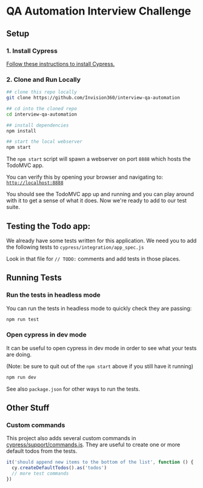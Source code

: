 # QA Automation Interview Challenge

## Setup

### 1. Install Cypress

[Follow these instructions to install Cypress.](https://on.cypress.io/guides/installing-and-running#section-installing)

### 2. Clone and Run Locally

```bash
## clone this repo locally
git clone https://github.com/Invision360/interview-qa-automation

## cd into the cloned repo
cd interview-qa-automation

## install dependencies
npm install

## start the local webserver
npm start
```

The `npm start` script will spawn a webserver on port `8888` which hosts the TodoMVC app.

You can verify this by opening your browser and navigating to: [`http://localhost:8888`](http://localhost:8888)

You should see the TodoMVC app up and running and you can play around with it to get a sense of what it does.  Now we're ready to add to our test suite.

## Testing the Todo app:

We already have some tests written for this application.  We need you to add the 
following tests to `cypress/integration/app_spec.js`

Look in that file for `// TODO:` comments and add tests in those places.

## Running Tests

### Run the tests in headless mode
You can run the tests in headless mode to quickly check they are passing:

```bash
npm run test
```

###  Open cypress in dev mode

It can be useful to open cypress in dev mode in order to see what your tests are doing.

(Note: be sure to quit out of the `npm start` above if you still have it running)

```bash
npm run dev
```

See also `package.json` for other ways to run the tests.

## Other Stuff

### Custom commands

This project also adds several custom commands in [cypress/support/commands.js](cypress/support/commands.js). They are useful to create one or more default todos from the tests.

```js
it('should append new items to the bottom of the list', function () {
  cy.createDefaultTodos().as('todos')
  // more test commands
})
```
